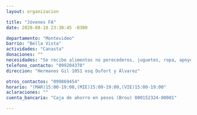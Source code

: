 ```yaml
---
layout: organizacion

title: "Jóvenes FA"
date: 2020-08-10 23:30:45 -0300

departamento: "Montevideo"
barrio: "Bella Vista"
actividades: "Canasta"
donaciones: ""
necesidades: "Se recibe alimentos no perecederos, juguetes, ropa, apoyo transporte"
telefono_contacto: "099204370"
direccion: "Hermanos Gil 1051 esq Dufort y Álvarez"

otros_contactos: "099869454"
horario: "(MAR)15:00-19:00,(MIE)15:00-19:00,(VIE)15:00-19:00"
aclaraciones: ""
cuenta_bancaria: "Caja de ahorro en pesos (Brou) 000152324-00001"

---
```

